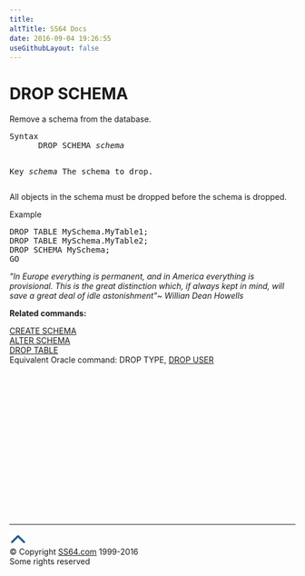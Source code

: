 ```yaml
---
title:
altTitle: SS64 Docs
date: 2016-09-04 19:26:55
useGithubLayout: false
---
```

<!-- #BeginLibraryItem "/Library/head_sql.lbi" --><!-- #EndLibraryItem --><h1>DROP SCHEMA</h1>
<p>Remove a schema from the database.</p>
<pre>Syntax
      DROP SCHEMA <i>schema</i>
	  
Key<i>
   </i><i>schema</i>     The schema to drop. </pre>
<p>All objects in the schema must be dropped before the schema is dropped.</p>
<p>Example</p>
<pre>DROP TABLE MySchema.MyTable1;
DROP TABLE MySchema.MyTable2;<br>DROP SCHEMA MySchema;<br>GO</pre>
<p><i>"In Europe everything is permanent, and in America everything is
  provisional. This is the great distinction which, if always kept in
mind, will save a great deal of idle astonishment"~ Willian Dean Howells</i></p>
<p><b>Related commands:</b></p>
<p>  <a href="schema_c.html">CREATE SCHEMA</a><br>
  <a href="schema_a.html">ALTER SCHEMA</a><br>
  <a href="table_d.html">DROP TABLE</a><br>
Equivalent Oracle command:  DROP TYPE, <a href="../ora/user_d.html">DROP USER</a></p><!-- #BeginLibraryItem "/Library/foot_sql.lbi" --><p>
<!-- ss64-sql -->
<ins class="adsbygoogle" style="display:inline-block;width:300px;height:250px" data-ad-client="ca-pub-6140977852749469" data-ad-slot="6953563613"></ins>
<script>
(adsbygoogle = window.adsbygoogle || []).push({});
</script></p>
<hr>
<div id="bl" class="footer"><a href="schema_d.html#"><img src="../images/top.png" width="30" height="22" alt="Back to the Top"></a></div>
<div id="br" class="footer, tagline">© Copyright <a href="http://ss64.com/">SS64.com</a> 1999-2016<br>
Some rights reserved</div><!-- #EndLibraryItem -->

